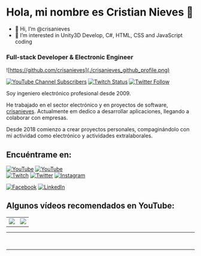# Hola, mi nombre es Cristian Nieves 👋

- 👋 Hi, I’m @crisanieves
- 👀 I’m interested in Unity3D Develop, C#, HTML, CSS and JavaScript coding
  
### Full-stack Developer & Electronic Engineer

![https://github.com/crisanieves](./crisanieves_github_profile.png)

[![YouTube Channel Subscribers](https://img.shields.io/youtube/channel/subscribers/UCxPD7bsocoAMq8Dj18kmGyQ?style=social)](https://www.youtube.com/c/TercerAnalisis?sub_confirmation=1)
[![Twitch Status](https://img.shields.io/twitch/status/kexel?style=social)](https://twitch.com/k3xel)
[![Twitter Follow](https://img.shields.io/twitter/follow/escacn?style=social)](https://x.com/escacn)
<!-- [![Discord](https://img.shields.io/discord/729672926432985098?style=social&label=Discord&logo=discord)](https://crisanieves.com/discord) -->
<!-- ![GitHub Followers](https://img.shields.io/github/followers/crisanieves?style=social)
![GitHub Followers](https://img.shields.io/github/stars/crisanieves?style=social) -->

Soy ingeniero electrónico profesional desde 2009.

He trabajado en el sector electrónico y en proyectos de software, [crisanieves](https://linkedin.com/in/cristianieves/). Actualmente em dedico a desarrollar aplicaciones, llegando a colaborar con empresas.

Desde 2018 comienzo a crear proyectos personales, compaginándolo con mi actividad como electrónico y actividades extralaborales.

<!--
> 
> ⭐️ [GitHub star](https://stars.github.com/profiles/crisanieves/) -->

## Encuéntrame en:

[![YouTube](https://img.shields.io/badge/YouTube-shorts_by_crisanieves-FF0000?style=for-the-badge&logo=youtube&logoColor=white&labelColor=101010)](https://youtube.com/TercerAnalisis/shorts)
[![YouTube](https://img.shields.io/badge/YouTube-crisanieves_TV-FF0000?style=for-the-badge&logo=youtube&logoColor=white&labelColor=101010)](https://youtube.com/TercerAnalisis/videos)
<br>
[![Twitch](https://img.shields.io/badge/Twitch-crisanieves-9146FF?style=for-the-badge&logo=twitch&logoColor=white&labelColor=101010)](https://twitch.tv/k3xel)
[![Twitter](https://img.shields.io/badge/Twitter-@escacn-1DA1F2?style=for-the-badge&logo=twitter&logoColor=white&labelColor=101010)](https://twitter.com/escacn)
[![Instagram](https://img.shields.io/badge/Instagram-@mathronica-E4405F?style=for-the-badge&logo=instagram&logoColor=white&labelColor=101010)](https://instagram.com/mathronica)
<!-- [![TikTok](https://img.shields.io/badge/TikTok-@crisanieves-69C9D0?style=for-the-badge&logo=tiktok&logoColor=white&labelColor=101010)](https://tiktok.com/@crist...) -->
[![Facebook](https://img.shields.io/badge/Facebook-@crisanieves-1877F2?style=for-the-badge&logo=facebook&logoColor=white&labelColor=101010)](https://facebook.com/crixtianieves)
[![LinkedIn](https://img.shields.io/badge/LinkedIn-crisanieves-0077B5?style=for-the-badge&logo=linkedin&logoColor=white&labelColor=101010)](https://www.linkedin.com/in/cristianieves)
<!-- [![Discord](https://img.shields.io/badge/Discord-crisanieves-5865F2?style=for-the-badge&logo=discord&logoColor=white&labelColor=101010)](https://escan....com/discord) -->
<!-- [![Web](https://img.shields.io/badge/Web-crisanieves.com-14a1f0?style=for-the-badge&logo=dev.to&logoColor=white&labelColor=101010)](https://crisanieves.com) -->

<!-- # Algunos proyectos de la comunidad

## SQL y bases de datos: Curso gratis

<a href="https://crisanieves.link/sql"><img src="https://raw.githubusercontent.com/crisanieves/hello-sql/main/Images/header.jpg" style="height: 60%; width:60%;"/></a>

[![Curso Git](https://img.shields.io/github/stars/crisanieves/hello-sql?label=Curso%20SQL&style=social)](https://github.com/crisanieves/hello-sql)

## Python desde cero: Curso gratis

<a href="https://crisanieves.link/python"><img src="https://raw.githubusercontent.com/crisanieves/Hello-Python/main/Images/header.jpg" style="height: 60%; width:60%;"/></a>

[![Curso Python](https://img.shields.io/github/stars/crisanieves/hello-python?label=Curso%20Python%20desde%20cero&style=social)](https://github.com/crisanieves/hello-python)

## Un día, un lenguaje: Primeros pasos en 11 lenguajes

<a href="https://crisanieves.link/lenguajes"><img src="https://raw.githubusercontent.com/crisanieves/one-day-one-language/main/Media/header.jpg" style="height: 60%; width:60%;"/></a>

[![Curso Lenguajes](https://img.shields.io/github/stars/crisanieves/one-day-one-language?label=Un%20día,%20un%20lenguaje&style=social)](https://github.com/crisanieves/one-day-one-language)

-->

## Algunos vídeos recomendados en YouTube:

<table style="width:100%">
<tr>
<td>
<a href="https://youtu.be/wGxDfSWC4Ww">
<img src="https://i.ytimg.com/vi/wGxDfSWC4Ww/hqdefault.jpg">
</a>
</td>
<td>
<a href="https://youtu.be/mVu_kOtuybM">
<img src="[[https://i.ytimg.com/an_webp/mVu_kOtuybM/mqdefault_6s.webp">
</a>
</td>
</tr>
</table>

<hr>
<br>
<hr>

<!--

## Contacto y apoyo:

[![Email](https://img.shields.io/badge/braismoure@crisanieves.com-email_personal_(respuesta_lenta)-D14836?style=for-the-badge&logo=gmail&logoColor=white&labelColor=101010)](mailto:crisanieves@gmail.com)
</br>
[![BuyMeACoffee](https://img.shields.io/badge/Buy_Me_A_Coffee-apoya_mi_trabajo-FFDD00?style=for-the-badge&logo=buy-me-a-coffee&logoColor=white&labelColor=101010)](https://www.buymeacoffee.com/crisanieves)

-->
